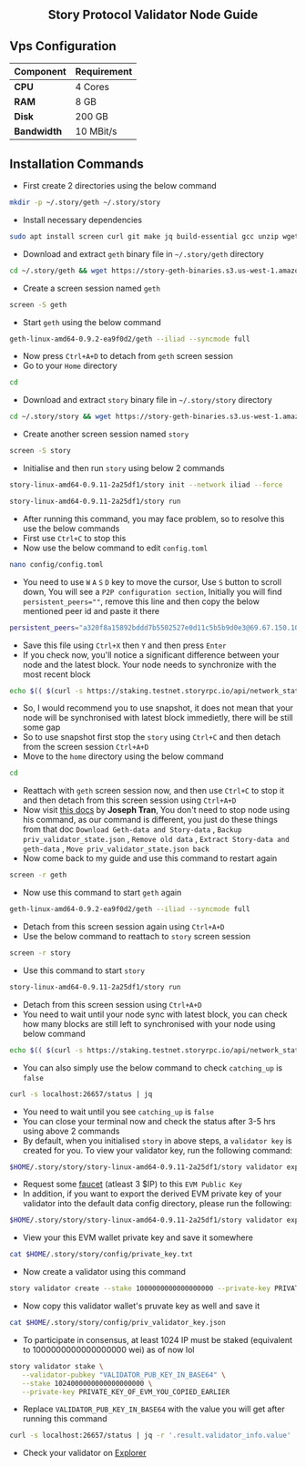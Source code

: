 <h2 align=center> Story Protocol Validator Node Guide </h2>

## Vps Configuration

| Component  | Requirement     |
|------------|-----------------|
| **CPU**    | 4 Cores         |
| **RAM**    | 8 GB            |
| **Disk**   | 200 GB          |
| **Bandwidth** | 10 MBit/s    |

## Installation Commands
- First create 2 directories using the below command
```bash
mkdir -p ~/.story/geth ~/.story/story
```
- Install necessary dependencies
```bash
sudo apt install screen curl git make jq build-essential gcc unzip wget lz4 aria2 -y
```
- Download and extract `geth` binary file in `~/.story/geth` directory
```bash
cd ~/.story/geth && wget https://story-geth-binaries.s3.us-west-1.amazonaws.com/geth-public/geth-linux-amd64-0.9.2-ea9f0d2.tar.gz && tar -xvf geth-linux-amd64-0.9.2-ea9f0d2.tar.gz
```
- Create a screen session named `geth`
```bash
screen -S geth
```
- Start `geth` using the below command
```bash
geth-linux-amd64-0.9.2-ea9f0d2/geth --iliad --syncmode full
```
- Now press `Ctrl+A+D` to detach from `geth` screen session
- Go to your `Home` directory
```bash
cd
```
- Download and extract `story` binary file in `~/.story/story` directory
```bash
cd ~/.story/story && wget https://story-geth-binaries.s3.us-west-1.amazonaws.com/story-public/story-linux-amd64-0.9.11-2a25df1.tar.gz && tar -xvf story-linux-amd64-0.9.11-2a25df1.tar.gz
```
- Create another screen session named `story`
```bash
screen -S story
```
- Initialise and then run `story` using below 2 commands
```bash
story-linux-amd64-0.9.11-2a25df1/story init --network iliad --force
```
```bash
story-linux-amd64-0.9.11-2a25df1/story run
```
- After running this command, you may face problem, so to resolve this use the below commands
- First use `Ctrl+C` to stop this
- Now use the below command to edit `config.toml`
```bash
nano config/config.toml
```
- You need to use `W` `A` `S` `D` key to move the cursor, Use `S` button to scroll down, You will see a `P2P configuration section`, Initially you will find `persistent_peers=""`, remove this line and then copy the below mentioned peer id and paste it there
```bash
persistent_peers="a320f8a15892bddd7b5502527e0d11c5b5b9d0e3@69.67.150.107:29931,2027b0adffea21f09d28effa3c09403979b77572@198.178.224.25:26656,59b94de50f52575174e771d75082f020cb8b5bfc@112.118.22.8:26956,51c6bda6a2632f2d105623026e1caf12743fb91c@204.137.14.33:36656,ccb6e8d1788bd46be4abec716e98236c2e21c067@116.202.51.143:26656,4c1904591cbc70bb7e11c5c11ec9b0586fe72d4b@138.201.85.253:26656,e5b80cd31b8f5c40644ce52834b58e51c6a24bfa@65.109.88.19:26656,537b4c11a17f282bd9f84ba578e5998944c49c79@176.9.155.156:28656,800bd9a3bb37a07d5c57c42a5de72d7ab370cfd1@194.146.12.193:26656,7bbc8241b81f18b185ded9fca3220ce062bc5a0c@141.98.154.42:26656,7ed2e34f5e80948e862ba96d3051c08e4fb3b696@194.48.168.43:26656,c2ae488ed7c74f7139d927e7518a9485fa5e0623@213.239.198.181:35656,d4c5dcfbec11d80399bcf18d83a157259ca3efc7@138.201.200.100:26656,b37eff82c86e867f8bf4df1199fbd90cc411b9dd@45.59.70.168:26656,17d69e7e7f6b43ef414ee6a4b2585bd9ee0446ce@135.181.139.249:46656,3b88917cdc563f463268820d9b89092c6df4df78@91.227.33.18:47656,aac5871efa351872789eef15c2da7a55a68abdad@88.218.226.79:26656,9fc21eaa5f39f3611875a951775c5b1ebdf032ee@84.32.186.154:26656,7f72d44f3d448fd44485676795b5cb3b62bf5af0@142.132.135.125:20656,502768c5256728123626411bcd85a5633af5a1bc@95.217.193.182:46656,5e16a409531f8cdbda53e7321aaf46c325148886@103.114.163.217:26656,dd8c1e59141bb27fc0577d2c3fcd4a01f05364a0@57.129.51.140:26656,6a1b35d7c8deae3f6b0588855300af1dfa8ebd17@49.12.172.31:13656,a03f525b72ece596b6ea3609b49c676751fafc14@94.141.103.163:26656,f1ec81f4963e78d06cf54f103cb6ca75e19ea831@217.76.159.104:26656,56e241d794ec8c12c7a28aa7863db1322589de0a@144.76.202.120:36656,a9b2953ce7bd844fee3c46e16615668e99524dee@135.181.144.149:26656,1e9d0e61fe26530f7f9c3b327e7195381bf93727@176.9.72.218:26656,590e680fe380769f733b7f2d0e008fe1f3c62964@37.27.56.53:26656,e4dcdc1218f8703a16f6cc8d7024af2457661198@198.7.125.195:26656,e8522a9777efdce9b4395981423e8157b4d1d0d1@65.21.45.194:27656,54a80c1ebac879c698e361621e338753c0510a17@5.9.73.13:25136,b7bead382ecc5a4367fa2fe627d7841ba359bf7f@45.159.220.151:26656,901f7c763100f36b21d3d5110b56dd6806991847@45.90.123.229:26656,9ed1e069802812f484faa68a2c6dd61f6bc1be0b@88.99.61.173:26656,aa16f5f6e2da8b3c4b14746b875edd2eff21eca4@195.179.229.137:26656,cf7804bd1ec369215d7ece864962e3787810074b@62.169.21.31:26656,3d45763a87ce7f62af06f31ba6d738370522a5c3@80.240.25.22:26656,903aac04aeac4f39998cc9cbefb796ca283090f2@45.61.156.53:2665,a15d9e52b1ac29daef23c62a33f3c3d26533d07b@213.239.207.162:26656,9d17f4db09af4f2d0d09e9ab73eebc5489df99e1@51.79.255.110:26656,6830d86391b26ee17b87bdd206e67e6202d5e3db@86.48.2.96:26656,84d347aba1869b924a6d709f133f7b135202a787@84.247.136.201:26656,612f7024069a19e430a8d24290ae8644b259f0db@66.42.53.180:26656,a750f8ee195c0ea3c26dbbd41931a002cb4cf0ae@117.6.160.195:26656,89fbc31f40fc7a4d5594cb76d8ed930e7859aaf5@144.91.72.10:26656,31f2591b19ffdfafbffe759e257eba7a207e4f08@156.67.81.231:26656,295d20a6011d2c25092761d5b4fdf5a2f5d9cd29@109.199.97.58:26656,f8b29354fbe832c1cb011b2fbe4f930f89a0d430@188.245.60.19:26656,36ae9a7911e9f9ca5cb04b5c740b94b96f1b20c8@38.242.211.97:26656,45a2764d43590b89a33dfde62645655fe693c065@152.53.3.39:26656,829e901d7b812e63d4516d931c6dcaf4aea697ed@192.248.189.168:26656,500208ae8b0b20f8d74c16d14ed5f26492825a2a@37.27.91.228:26656,2987184f6b773e88fdb8f6d22e93614c812140b3@37.27.48.77:26656,50acd65aff9b58ba96ed058764d76cee6f667316@183.81.47.245:29656,cf7712cab3f22912a2837ca5e48ae89da00067e5@49.13.90.192:26656,9f8c95e147955c3e040b6a621869ce42330ff89f@65.109.139.166:26656,c79ae014f5cca73cae4bba438ea99e664e0e0360@65.108.210.70:26656,88cf3523dd1d59d7af15ce832551cbb1748879a9@95.217.7.167:26656,5568ca144b3acf4260026037aa3314781e3f124a@144.76.70.103:24656,fe5b39d2bd701ed12a953894cc1449d4c5c6d699@135.125.189.91:26656,2333daf1b0c90fcad775595bb071478894f56392@144.126.139.139:26651,ef2f9d930fa65c0e3f184e2899ac7a9053fd1e69@49.13.4.170:26656,4ddd58724ad881d9a102c42da938d30c1dd8ffd8@185.242.87.10:26656"
```
- Save this file using `Ctrl+X` then `Y` and then press `Enter`
- If you check now, you'll notice a significant difference between your node and the latest block. Your node needs to synchronize with the most recent block
```bash
echo $(( $(curl -s https://staking.testnet.storyrpc.io/api/network_status | jq -r '.msg.consensus_block_height') - $(curl -s localhost:26657/status | jq -r '.result.sync_info.latest_block_height') ))
```
- So, I would recommend you to use snapshot, it does not mean that your node will be synchronised with latest block immedietly, there will be still some gap
- So to use snapshot first stop the `story` using `Ctrl+C` and then detach from the screen session `Ctrl+A+D`
- Move to the `home` directory using the below command
```bash
cd
```
- Reattach with `geth` screen session now, and then use `Ctrl+C` to stop it and then detach from this screen session using `Ctrl+A+D`
- Now visit [this docs](https://service.josephtran.xyz/testnet/story/snapshot)  by **Joseph Tran**, You don't need to stop node using his command, as our command is different, you just do these things from that doc `Download Geth-data and Story-data` , `Backup priv_validator_state.json` , `Remove old data` , `Extract Story-data and geth-data` , `Move priv_validator_state.json back`
- Now come back to my guide and use this command to restart again
```bash
screen -r geth
```
- Now use this command to start `geth` again
```bash
geth-linux-amd64-0.9.2-ea9f0d2/geth --iliad --syncmode full
```
- Detach from this screen session again using `Ctrl+A+D`
- Use the below command to reattach to `story` screen session
```bash
screen -r story
```
- Use this command to start `story`
```bash
story-linux-amd64-0.9.11-2a25df1/story run
```
- Detach from this screen session using `Ctrl+A+D`
- You need to wait until your node sync with latest block, you can check how many blocks are still left to synchronised with your node using below command
```bash
echo $(( $(curl -s https://staking.testnet.storyrpc.io/api/network_status | jq -r '.msg.consensus_block_height') - $(curl -s localhost:26657/status | jq -r '.result.sync_info.latest_block_height') ))
```
- You can also simply use the below command to check `catching_up` is `false`
```bash
curl -s localhost:26657/status | jq
```
- You need to wait until you see `catching_up` is `false`
- You can close your terminal now and check the status after 3-5 hrs using above 2 commands
- By default, when you initialised `story` in above steps,  a `validator key` is created for you. To view your validator key, run the following command:
```bash
$HOME/.story/story/story-linux-amd64-0.9.11-2a25df1/story validator export
```
- Request some [faucet](https://faucet.story.foundation/) (atleast 3 $IP) to this `EVM Public Key`
- In addition, if you want to export the derived EVM private key of your validator into the default data config directory, please run the following:
```bash
$HOME/.story/story/story-linux-amd64-0.9.11-2a25df1/story validator export --export-evm-key
```
- View your this EVM wallet private key and save it somewhere
```bash
cat $HOME/.story/story/config/private_key.txt
```
- Now create a validator using this command
```bash
story validator create --stake 1000000000000000000 --private-key PRIVATE_KEY_OF_EVM_YOU_COPIED_IN_THE_AVOBE_STEP
```
- Now copy this validator wallet's pruvate key as well and save it
```bash
cat $HOME/.story/story/config/priv_validator_key.json
```
- To participate in consensus, at least 1024 IP must be staked (equivalent to 1000000000000000000 wei) as of now lol
```bash
story validator stake \
   --validator-pubkey "VALIDATOR_PUB_KEY_IN_BASE64" \
   --stake 1024000000000000000000 \
   --private-key PRIVATE_KEY_OF_EVM_YOU_COPIED_EARLIER
```
- Replace `VALIDATOR_PUB_KEY_IN_BASE64` with the value you will get after running this command
```bash
curl -s localhost:26657/status | jq -r '.result.validator_info.value'
```
- Check your validator on [Explorer](https://testnet.story.explorers.guru/)
